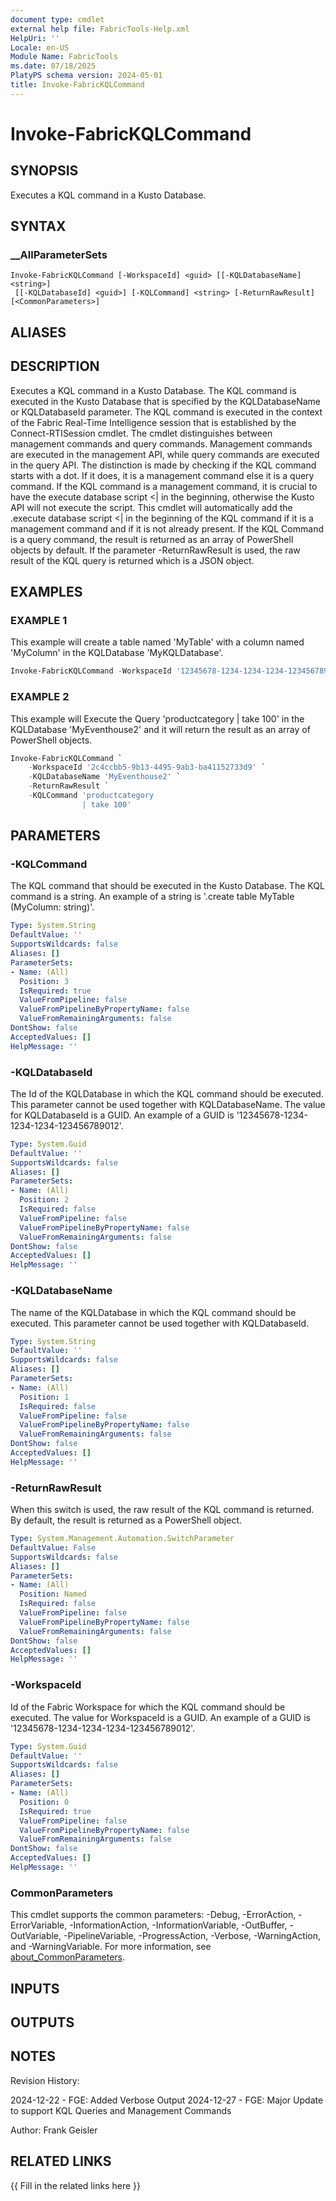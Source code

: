 ```yaml
---
document type: cmdlet
external help file: FabricTools-Help.xml
HelpUri: ''
Locale: en-US
Module Name: FabricTools
ms.date: 07/18/2025
PlatyPS schema version: 2024-05-01
title: Invoke-FabricKQLCommand
---
```


# Invoke-FabricKQLCommand

## SYNOPSIS

Executes a KQL command in a Kusto Database.

## SYNTAX

### __AllParameterSets

```
Invoke-FabricKQLCommand [-WorkspaceId] <guid> [[-KQLDatabaseName] <string>]
 [[-KQLDatabaseId] <guid>] [-KQLCommand] <string> [-ReturnRawResult] [<CommonParameters>]
```

## ALIASES

## DESCRIPTION

Executes a KQL command in a Kusto Database.
The KQL command is executed in the Kusto Database that is specified by the KQLDatabaseName or KQLDatabaseId parameter.
The KQL command is executed in the context of the Fabric Real-Time Intelligence session that is established by the Connect-RTISession cmdlet.
The cmdlet distinguishes between management commands and query commands.
Management commands are executed in the management API, while query commands are executed in the query API.
The distinction is made by checking if the KQL command starts with a dot.
If it does, it is a management command else it is a query command.
If the KQL command is a management command, it is crucial to have the execute database script <| in the beginning, otherwise the Kusto API will not execute the script.
This cmdlet will automatically add the .execute database script <| in the beginning of the KQL command if it is a management command and if it is not already present.
If the KQL Command is a query command, the result is returned as an array of PowerShell objects by default.
If the parameter -ReturnRawResult is used, the raw result of the KQL query is returned which is a JSON object.

## EXAMPLES

### EXAMPLE 1

This example will create a table named 'MyTable' with a column named 'MyColumn' in the KQLDatabase 'MyKQLDatabase'.

```powershell
Invoke-FabricKQLCommand -WorkspaceId '12345678-1234-1234-1234-123456789012' -KQLDatabaseName 'MyKQLDatabase'-KQLCommand '.create table MyTable (MyColumn: string)
```

### EXAMPLE 2

This example will Execute the Query 'productcategory | take 100' in the KQLDatabase 'MyEventhouse2' and it will return the result as an array of PowerShell objects.

```powershell
Invoke-FabricKQLCommand `
    -WorkspaceId '2c4ccbb5-9b13-4495-9ab3-ba41152733d9' `
    -KQLDatabaseName 'MyEventhouse2' `
    -ReturnRawResult `
    -KQLCommand 'productcategory
                | take 100'
```

## PARAMETERS

### -KQLCommand

The KQL command that should be executed in the Kusto Database.
The KQL command is a string.
An example of a string is '.create table MyTable (MyColumn: string)'.

```yaml
Type: System.String
DefaultValue: ''
SupportsWildcards: false
Aliases: []
ParameterSets:
- Name: (All)
  Position: 3
  IsRequired: true
  ValueFromPipeline: false
  ValueFromPipelineByPropertyName: false
  ValueFromRemainingArguments: false
DontShow: false
AcceptedValues: []
HelpMessage: ''
```

### -KQLDatabaseId

The Id of the KQLDatabase in which the KQL command should be executed.
This parameter cannot be used together with KQLDatabaseName.
The value for KQLDatabaseId is a GUID.
An example of a GUID is '12345678-1234-1234-1234-123456789012'.

```yaml
Type: System.Guid
DefaultValue: ''
SupportsWildcards: false
Aliases: []
ParameterSets:
- Name: (All)
  Position: 2
  IsRequired: false
  ValueFromPipeline: false
  ValueFromPipelineByPropertyName: false
  ValueFromRemainingArguments: false
DontShow: false
AcceptedValues: []
HelpMessage: ''
```

### -KQLDatabaseName

The name of the KQLDatabase in which the KQL command should be executed.
This parameter cannot be used together with KQLDatabaseId.

```yaml
Type: System.String
DefaultValue: ''
SupportsWildcards: false
Aliases: []
ParameterSets:
- Name: (All)
  Position: 1
  IsRequired: false
  ValueFromPipeline: false
  ValueFromPipelineByPropertyName: false
  ValueFromRemainingArguments: false
DontShow: false
AcceptedValues: []
HelpMessage: ''
```

### -ReturnRawResult

When this switch is used, the raw result of the KQL command is returned.
By default, the result is returned as
a PowerShell object.

```yaml
Type: System.Management.Automation.SwitchParameter
DefaultValue: False
SupportsWildcards: false
Aliases: []
ParameterSets:
- Name: (All)
  Position: Named
  IsRequired: false
  ValueFromPipeline: false
  ValueFromPipelineByPropertyName: false
  ValueFromRemainingArguments: false
DontShow: false
AcceptedValues: []
HelpMessage: ''
```

### -WorkspaceId

Id of the Fabric Workspace for which the KQL command should be executed.
The value for WorkspaceId is a GUID.
An example of a GUID is '12345678-1234-1234-1234-123456789012'.

```yaml
Type: System.Guid
DefaultValue: ''
SupportsWildcards: false
Aliases: []
ParameterSets:
- Name: (All)
  Position: 0
  IsRequired: true
  ValueFromPipeline: false
  ValueFromPipelineByPropertyName: false
  ValueFromRemainingArguments: false
DontShow: false
AcceptedValues: []
HelpMessage: ''
```

### CommonParameters

This cmdlet supports the common parameters: -Debug, -ErrorAction, -ErrorVariable,
-InformationAction, -InformationVariable, -OutBuffer, -OutVariable, -PipelineVariable,
-ProgressAction, -Verbose, -WarningAction, and -WarningVariable. For more information, see
[about_CommonParameters](https://go.microsoft.com/fwlink/?LinkID=113216).

## INPUTS

## OUTPUTS

## NOTES

Revision History:

2024-12-22 - FGE: Added Verbose Output
2024-12-27 - FGE: Major Update to support KQL Queries and Management Commands

Author: Frank Geisler

## RELATED LINKS

{{ Fill in the related links here }}

